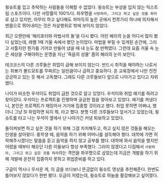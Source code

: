 윙슈트를 입고 추락하는 사람들을 이해할 수 없었다.
윙슈트는 부상을 입지 않는 익스트림 스포츠이다. 다만 사망률이 100%다. 좌우명을 `사랑하라, 그리고 하고 싶은 것을 하라`로 삼고 있지만, 아무리 하고 싶다해도 까마득히 높은 곳에서 천쪼가리 하나에 의지해서 맨몸으로 뛰어내리는 것은 자살행위로 밖에 보이지 않았다.

최근 오랜만에 '해리포터와 마법사의 돌'을 다시 봤다. 어린 해리의 눈을 어디서 많이 봤다 싶었는데, 레벨 1때 거울 속에서 봤던 눈이었다. 마법을 부릴 수 있게된 순간에, 그리고 서툴지만 뭔가를 기어코 만들어 냈을 때 내 눈도 참 반짝였다. 그런데 요즘 거울 속 눈은 세상을 구해야하는 운명을 지닌 '죽음의 성물' 쯤의 해리의 눈이 보인다.

테크코스의 다른 크루들은 취업이 급해 보이지 않는다. 반드시 취직을 해야하는 나로서는 취뽀가 볼드모트를 무찌르는 일만큼이나 급하고 중요하다. 온 교육장에서 나만 전전긍긍하고 있는 듯 해서 고독했다. 그래도 다른 크루들보다 앞으로 나아가고 있다고 자위했다.

나이가 비슷한 우석이도 취업이 급한 것으로 알고 있었다. 우석이와 취업 얘기를 하려고 찾아갔다. 우석이는 프로젝트를 진행하며 궁금한 점을 찾아보고 있었다. 얘기를  꺼냈더니, 본인은 프로젝트가 재밌어서 거기에 집중할 것이라고 했다. 취업 못하면 어쩌냐, 했더니 그냥 SI 취업하면 되지 뭐, 라고 했다.
분명 다른 크루들보다 앞서가고 있었는데, 윙슈트를 타고 나는 우석이 옆에서 난 나아가긴 커녕 퇴보하고 있었다.

돌이켜보면 하고 싶은 것을 하기 위해 그걸 차치해두고, 하고 싶지 않은 것들을 해오는 인생을 살아왔다. 중학생 때, 음악을 하기 위해 어머니를 설득해야 했다. 대학에 가면 허락해주시겠다는 말씀을 듣고 음악을 하지 않고 공부를 했다. 대학에 와서 음악을 했지만 어렸을 때부터 해오던 다른 이들보다 항상 부족했다. 그러지 않겠다고 다짐해서 `사랑하라, 그리고 하고 싶은 것을 하라`라는 격언을 좌우명으로 삼았는데 지금은 개발을 하기 위해 개발에 온전히 집중하지 못하고 취업준비를 하고 있다.

구글이 역시나 무서운 게, 이 글을 쓰다보니 뜬금없이 윙슈트 영상을 추천해준다. 한번도 틀어보지 않았다가 한번 봤다. 오금이 저렸는데, 윙슈트로 하늘을 활강해보고 싶어졌다.
